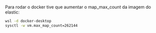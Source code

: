 Para rodar o docker tive que aumentar o map_max_count da imagem do elastic:

```sh
wsl -d docker-desktop
sysctl -w vm.max_map_count=262144
```